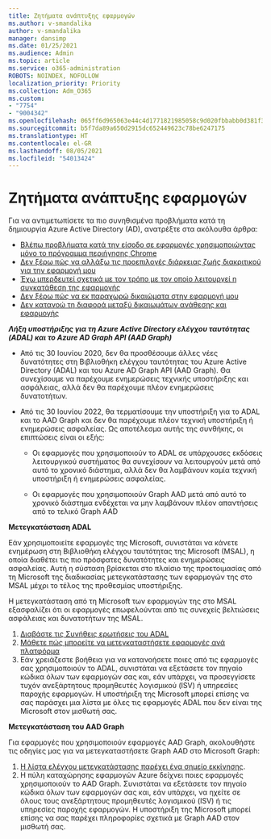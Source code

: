 ```yaml
---
title: Ζητήματα ανάπτυξης εφαρμογών
ms.author: v-smandalika
author: v-smandalika
manager: dansimp
ms.date: 01/25/2021
ms.audience: Admin
ms.topic: article
ms.service: o365-administration
ROBOTS: NOINDEX, NOFOLLOW
localization_priority: Priority
ms.collection: Adm_O365
ms.custom:
- "7754"
- "9004342"
ms.openlocfilehash: 065ff6d965063e44c4d1771821985058c9d020fbbabb0d381f30b6a11132c4ee
ms.sourcegitcommit: b5f7da89a650d2915dc652449623c78be6247175
ms.translationtype: HT
ms.contentlocale: el-GR
ms.lasthandoff: 08/05/2021
ms.locfileid: "54013424"
---
```

# <a name="issues-developing-applications"></a>Ζητήματα ανάπτυξης εφαρμογών

Για να αντιμετωπίσετε τα πιο συνηθισμένα προβλήματα κατά τη δημιουργία Azure Active Directory (AD), ανατρέξτε στα ακόλουθα άρθρα:

- [Βλέπω προβλήματα κατά την είσοδο σε εφαρμογές χρησιμοποιώντας μόνο το πρόγραμμα περιήγησης Chrome](https://docs.microsoft.com/office365/troubleshoot/miscellaneous/chrome-behavior-affects-applications) 
- [Δεν ξέρω πώς να αλλάξω τις προεπιλογές διάρκειας ζωής διακριτικού για την εφαρμογή μου](https://docs.microsoft.com/azure/active-directory/develop/registration-config-change-token-lifetime-how-to) 
- [Έχω μπερδευτεί σχετικά με τον τρόπο με τον οποίο λειτουργεί η συγκατάθεση της εφαρμογής](https://docs.microsoft.com/azure/active-directory/application-dev-consent-framework) 
- [Δεν ξέρω πώς να εκ παραχωρώ δικαιώματα στην εφαρμογή μου](https://docs.microsoft.com/azure/active-directory/manage-apps/configure-user-consent) 
- [Δεν κατανοώ τη διαφορά μεταξύ δικαιωμάτων ανάθεσης και εφαρμογής](https://docs.microsoft.com/azure/active-directory/develop/delegated-and-app-perms)

***Λήξη υποστήριξης για τη Azure Active Directory ελέγχου ταυτότητας (ADAL) και το Azure AD Graph API (AAD Graph)***

- Από τις 30 Ιουνίου 2020, δεν θα προσθέσουμε άλλες νέες δυνατότητες στη Βιβλιοθήκη ελέγχου ταυτότητας του Azure Active Directory (ADAL) και του Azure AD Graph API (AAD Graph). Θα συνεχίσουμε να παρέχουμε ενημερώσεις τεχνικής υποστήριξης και ασφάλειας, αλλά δεν θα παρέχουμε πλέον ενημερώσεις δυνατοτήτων.

- Από τις 30 Ιουνίου 2022, θα τερματίσουμε την υποστήριξη για το ADAL και το AAD Graph και δεν θα παρέχουμε πλέον τεχνική υποστήριξη ή ενημερώσεις ασφαλείας. Ως αποτέλεσμα αυτής της συνθήκης, οι επιπτώσεις είναι οι εξής:

    - Οι εφαρμογές που χρησιμοποιούν το ADAL σε υπάρχουσες εκδόσεις λειτουργικού συστήματος θα συνεχίσουν να λειτουργούν μετά από αυτό το χρονικό διάστημα, αλλά δεν θα λαμβάνουν καμία τεχνική υποστήριξη ή ενημερώσεις ασφαλείας.

    - Οι εφαρμογές που χρησιμοποιούν Graph AAD μετά από αυτό το χρονικό διάστημα ενδέχεται να μην λαμβάνουν πλέον απαντήσεις από το τελικό Graph AAD

**Μετεγκατάσταση ADAL**

Εάν χρησιμοποιείτε εφαρμογές της Microsoft, συνιστάται να κάνετε ενημέρωση στη Βιβλιοθήκη ελέγχου ταυτότητας της Microsoft (MSAL), η οποία διαθέτει τις πιο πρόσφατες δυνατότητες και ενημερώσεις ασφαλείας. Αυτή η σύσταση βρίσκεται στο πλαίσιο της προετοιμασίας από τη Microsoft της διαδικασίας μετεγκατάστασης των εφαρμογών της στο MSAL μέχρι το τέλος της προθεσμίας υποστήριξης. 

Η μετεγκατάσταση από τη Microsoft των εφαρμογών της στο MSAL εξασφαλίζει ότι οι εφαρμογές επωφελούνται από τις συνεχείς βελτιώσεις ασφάλειας και δυνατοτήτων της MSAL.

1. [Διαβάστε τις Συνήθεις ερωτήσεις του ADAL](https://docs.microsoft.com/azure/active-directory/develop/msal-migration#frequently-asked-questions-faq) 
2. [Μάθετε πώς μπορείτε να μετεγκαταστήσετε εφαρμογές ανά πλατφόρμα](https://docs.microsoft.com/azure/active-directory/develop/msal-migration#frequently-asked-questions-faq) 
3. Εάν χρειάζεστε βοήθεια για να κατανοήσετε ποιες από τις εφαρμογές σας χρησιμοποιούν το ADAL, συνιστάται να εξετάσετε τον πηγαίο κώδικα όλων των εφαρμογών σας και, εάν υπάρχει, να προσεγγίσετε τυχόν ανεξάρτητους προμηθευτές λογισμικού (ISV) ή υπηρεσίες παροχής εφαρμογών. Η υποστήριξη της Microsoft μπορεί επίσης να σας παράσχει μια λίστα με όλες τις εφαρμογές ADAL που δεν είναι της Microsoft στον μισθωτή σας.

**Μετεγκατάσταση του AAD Graph**

Για εφαρμογές που χρησιμοποιούν εφαρμογές AAD Graph, ακολουθήστε τις οδηγίες μας για να μετεγκαταστήσετε Graph AAD στο Microsoft Graph:

1. [Η λίστα ελέγχου μετεγκατάστασης παρέχει ένα σημείο εκκίνησης](https://docs.microsoft.com/graph/migrate-azure-ad-graph-planning-checklist). 
2. Η πύλη καταχώρησης εφαρμογών Azure δείχνει ποιες εφαρμογές χρησιμοποιούν το AAD Graph. Συνιστάται να εξετάσετε τον πηγαίο κώδικα όλων των εφαρμογών σας και, εάν υπάρχει, να ηχείτε σε όλους τους ανεξάρτητους προμηθευτές λογισμικού (ISV) ή τις υπηρεσίες παροχής εφαρμογών. Η υποστήριξη της Microsoft μπορεί επίσης να σας παρέχει πληροφορίες σχετικά με Graph AAD στον μισθωτή σας.







